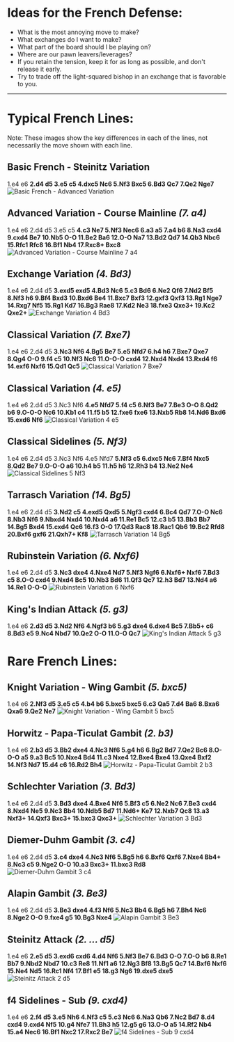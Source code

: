 # Ideas for the French Defense:
- What is the most annoying move to make?
- What exchanges do I want to make?
- What part of the board should I be playing on?
- Where are our pawn leavers/leverages?
- If you retain the tension, keep it for as long as possible, and don't release it early.
- Try to trade off the light-squared bishop in an exchange that is favorable to you.

---

# Typical French Lines:

Note: These images show the key differences in each of the lines, not necessarily the move shown with each line.

## Basic French - Steinitz Variation
1.e4 e6 **2.d4 d5 3.e5 c5 4.dxc5 Nc6 5.Nf3 Bxc5 6.Bd3 Qc7 7.Qe2 Nge7**
![Basic French - Advanced Variation](https://user-images.githubusercontent.com/57846904/112345574-8a1e6780-8c9b-11eb-8ce0-276176d887c6.png)

## Advanced Variation - Course Mainline *(7. a4)*
1.e4 e6 2.d4 d5 3.e5 c5 **4.c3 Ne7 5.Nf3 Nec6 6.a3 a5 7.a4 b6 8.Na3 cxd4 9.cxd4 Be7 10.Nb5 O-O 11.Be2 Ba6 12.O-O Na7 13.Bd2 Qd7 14.Qb3 Nbc6 15.Rfc1 Rfc8 16.Bf1 Nb4 17.Rxc8+ Bxc8**
![Advanced Variation - Course Mainline 7  a4](https://user-images.githubusercontent.com/57846904/112345571-8a1e6780-8c9b-11eb-8f64-43492e2a1daf.png)

## Exchange Variation *(4. Bd3)*
1.e4 e6 2.d4 d5 **3.exd5 exd5 4.Bd3 Nc6 5.c3 Bd6 6.Ne2 Qf6 7.Nd2 Bf5 8.Nf3 h6 9.Bf4 Bxd3 10.Bxd6 Be4 11.Bxc7 Bxf3 12.gxf3 Qxf3 13.Rg1 Nge7 14.Rxg7 Nf5 15.Rg1 Kd7 16.Bg3 Rae8 17.Kd2 Ne3 18.fxe3 Qxe3+ 19.Kc2 Qxe2+**
![Exchange Variation 4  Bd3](https://user-images.githubusercontent.com/57846904/112345558-8854a400-8c9b-11eb-8db9-6ef95867feb6.png)

## Classical Variation *(7. Bxe7)*
1.e4 e6 2.d4 d5 **3.Nc3 Nf6 4.Bg5 Be7 5.e5 Nfd7 6.h4 h6 7.Bxe7 Qxe7 8.Qg4 O-O 9.f4 c5 10.Nf3 Nc6 11.O-O-O cxd4 12.Nxd4 Nxd4 13.Rxd4 f6 14.exf6 Nxf6 15.Qd1 Qc5**
![Classical Variation 7  Bxe7](https://user-images.githubusercontent.com/57846904/112345579-8ab6fe00-8c9b-11eb-8249-b3a9410467e8.png)

## Classical Variation *(4. e5)*
1.e4 e6 2.d4 d5 3.Nc3 Nf6 **4.e5 Nfd7 5.f4 c5 6.Nf3 Be7 7.Be3 O-O 8.Qd2 b6 9.O-O-O Nc6 10.Kb1 c4 11.f5 b5 12.fxe6 fxe6 13.Nxb5 Rb8 14.Nd6 Bxd6 15.exd6 Nf6**
![Classical Variation 4  e5](https://user-images.githubusercontent.com/57846904/112345577-8ab6fe00-8c9b-11eb-8827-81cdd2b52920.png)

## Classical Sidelines *(5. Nf3)*
1.e4 e6 2.d4 d5 3.Nc3 Nf6 4.e5 Nfd7 **5.Nf3 c5 6.dxc5 Nc6 7.Bf4 Nxc5 8.Qd2 Be7 9.O-O-O a6 10.h4 b5 11.h5 h6 12.Rh3 b4 13.Ne2 Ne4**
![Classical Sidelines 5  Nf3](https://user-images.githubusercontent.com/57846904/112345576-8a1e6780-8c9b-11eb-9ed5-73542ab74672.png)

## Tarrasch Variation *(14. Bg5)*
1.e4 e6 2.d4 d5 **3.Nd2 c5 4.exd5 Qxd5 5.Ngf3 cxd4 6.Bc4 Qd7 7.O-O Nc6 8.Nb3 Nf6 9.Nbxd4 Nxd4 10.Nxd4 a6 11.Re1 Bc5 12.c3 b5 13.Bb3 Bb7 14.Bg5 Bxd4 15.cxd4 Qc6 16.f3 O-O 17.Qd3 Rac8 18.Rac1 Qb6 19.Bc2 Rfd8 20.Bxf6 gxf6 21.Qxh7+ Kf8**
![Tarrasch Variation 14  Bg5](https://user-images.githubusercontent.com/57846904/112345570-8985d100-8c9b-11eb-88eb-2a08de15c3ea.png)

## Rubinstein Variation *(6. Nxf6)*
1.e4 e6 2.d4 d5 **3.Nc3 dxe4 4.Nxe4 Nd7 5.Nf3 Ngf6 6.Nxf6+ Nxf6 7.Bd3 c5 8.O-O cxd4 9.Nxd4 Bc5 10.Nb3 Bd6 11.Qf3 Qc7 12.h3 Bd7 13.Nd4 a6 14.Re1 O-O-O**
![Rubinstein Variation 6  Nxf6](https://user-images.githubusercontent.com/57846904/112345566-88ed3a80-8c9b-11eb-8df9-a04acedf444a.png)

## King's Indian Attack *(5. g3)*
1.e4 e6 **2.d3 d5 3.Nd2 Nf6 4.Ngf3 b6 5.g3 dxe4 6.dxe4 Bc5 7.Bb5+ c6 8.Bd3 e5 9.Nc4 Nbd7 10.Qe2 O-O 11.O-O Qc7**
![King's Indian Attack 5  g3](https://user-images.githubusercontent.com/57846904/112345562-88ed3a80-8c9b-11eb-8fd8-c419fa7d2908.png)


# Rare French Lines:

## Knight Variation - Wing Gambit *(5. bxc5)*
1.e4 e6 **2.Nf3 d5 3.e5 c5 4.b4 b6 5.bxc5 bxc5 6.c3 Qa5 7.d4 Ba6 8.Bxa6 Qxa6 9.Qe2 Ne7**
![Knight Variation - Wing Gambit 5  bxc5](https://user-images.githubusercontent.com/57846904/112345565-88ed3a80-8c9b-11eb-9a90-25a9b4c11cc7.png)

## Horwitz - Papa-Ticulat Gambit *(2. b3)*
1.e4 e6 **2.b3 d5 3.Bb2 dxe4 4.Nc3 Nf6 5.g4 h6 6.Bg2 Bd7 7.Qe2 Bc6 8.O-O-O a5 9.a3 Bc5 10.Nxe4 Bd4 11.c3 Nxe4 12.Bxe4 Bxe4 13.Qxe4 Bxf2 14.Nf3 Nd7 15.d4 c6 16.Rd2 Bh4**
![Horwitz - Papa-Ticulat Gambit 2  b3](https://user-images.githubusercontent.com/57846904/112345561-8854a400-8c9b-11eb-964e-8471a7b86056.png)

## Schlechter Variation *(3. Bd3)*
1.e4 e6 2.d4 d5 **3.Bd3 dxe4 4.Bxe4 Nf6 5.Bf3 c5 6.Ne2 Nc6 7.Be3 cxd4 8.Nxd4 Ne5 9.Nc3 Bb4 10.Ndb5 Bd7 11.Nd6+ Ke7 12.Nxb7 Qc8 13.a3 Nxf3+ 14.Qxf3 Bxc3+ 15.bxc3 Qxc3+**
![Schlechter Variation 3  Bd3](https://user-images.githubusercontent.com/57846904/112345568-8985d100-8c9b-11eb-89bc-45a1a6e8ee7a.png)

## Diemer-Duhm Gambit *(3. c4)*
1.e4 e6 2.d4 d5 **3.c4 dxe4 4.Nc3 Nf6 5.Bg5 h6 6.Bxf6 Qxf6 7.Nxe4 Bb4+ 8.Nc3 c5 9.Nge2 O-O 10.a3 Bxc3+ 11.bxc3 Rd8**
![Diemer-Duhm Gambit 3  c4](https://user-images.githubusercontent.com/57846904/112345556-87bc0d80-8c9b-11eb-85ac-03fb541270ef.png)

## Alapin Gambit *(3. Be3)*
1.e4 e6 2.d4 d5 **3.Be3 dxe4 4.f3 Nf6 5.Nc3 Bb4 6.Bg5 h6 7.Bh4 Nc6 8.Nge2 O-O 9.fxe4 g5 10.Bg3 Nxe4**
![Alapin Gambit 3  Be3](https://user-images.githubusercontent.com/57846904/112345573-8a1e6780-8c9b-11eb-91c9-27f8160b9c48.png)

## Steinitz Attack *(2. ... d5)*
1.e4 e6 **2.e5 d5 3.exd6 cxd6 4.d4 Nf6 5.Nf3 Be7 6.Bd3 O-O 7.O-O b6 8.Re1 Bb7 9.Nbd2 Nbd7 10.c3 Re8 11.Nf1 a6 12.Ng3 Bf8 13.Bg5 Qc7 14.Bxf6 Nxf6 15.Ne4 Nd5 16.Rc1 Nf4 17.Bf1 e5 18.g3 Ng6 19.dxe5 dxe5**
![Steinitz Attack 2    d5](https://user-images.githubusercontent.com/57846904/112345569-8985d100-8c9b-11eb-9a69-388ab71c1d7f.png)

## f4 Sidelines - Sub *(9. cxd4)*
1.e4 e6 **2.f4 d5 3.e5 Nh6 4.Nf3 c5 5.c3 Nc6 6.Na3 Qb6 7.Nc2 Bd7 8.d4 cxd4 9.cxd4 Nf5 10.g4 Nfe7 11.Bh3 h5 12.g5 g6 13.O-O a5 14.Rf2 Nb4 15.a4 Nec6 16.Bf1 Nxc2 17.Rxc2 Be7**
![f4 Sidelines - Sub 9  cxd4](https://user-images.githubusercontent.com/57846904/112345560-8854a400-8c9b-11eb-9e13-d01aaaf2d013.png)
